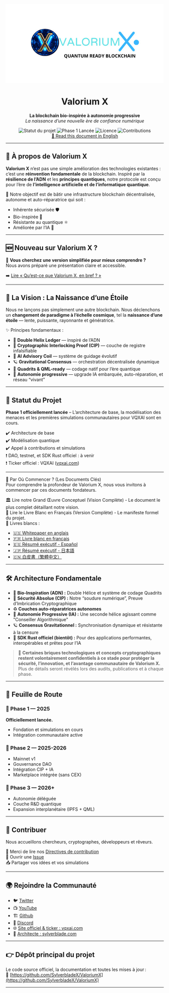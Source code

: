 <p align="center">
  <img src="https://raw.githubusercontent.com/SylverbladeX/ValoriumX/main/pictures/vlrx-logo-min.jpg" alt="Logo Valorium X" width="600"/>
</p>

<h1 align="center">Valorium X</h1>
<p align="center">
  <strong>La blockchain bio-inspirée à autonomie progressive</strong><br />
  <em>La naissance d’une nouvelle ère de confiance numérique</em>
</p>

<p align="center">
  <img src="https://img.shields.io/badge/Status-En%20Développement-blue" alt="Statut du projet">
  <img src="https://img.shields.io/badge/Phase%201-Lancée-brightgreen" alt="Phase 1 Lancée">
  <img src="https://img.shields.io/badge/License-MIT-green" alt="Licence">
  <img src="https://img.shields.io/badge/Contributions-Bienvenue-brightgreen" alt="Contributions">
  <br>
  <a href="https://github.com/SylverbladeX/ValoriumX/blob/main/README.md">📘 Read this document in English</a>
</p>

---

## 🧬 À propos de Valorium X

**Valorium X** n’est pas une simple amélioration des technologies existantes : c’est une **réinvention fondamentale** de la blockchain. Inspiré par la **résilience de l’ADN** et les **principes quantiques**, notre protocole est conçu pour l’ère de **l’intelligence artificielle et de l’informatique quantique**.

🎯 Notre objectif est de bâtir une infrastructure blockchain décentralisée, autonome et auto-réparatrice qui soit :
- Inhérente sécurisée 🛡️  
- Bio-inspirée 🌱  
- Résistante au quantique ⚛️  
- Améliorée par l’IA 🤖

---

## 🆕 Nouveau sur Valorium X ?

📘 **Vous cherchez une version simplifiée pour mieux comprendre ?**  
Nous avons préparé une présentation claire et accessible.

➡️ [Lire « Qu’est-ce que Valorium X, en bref ? »](newbie-fr.md)

---

## 🌟 La Vision : La Naissance d’une Étoile

Nous ne lançons pas simplement une autre blockchain. Nous déclenchons un **changement de paradigme à l’échelle cosmique**, tel la **naissance d’une étoile** — lente, puissante, rayonnante et génératrice.

✨ Principes fondamentaux :
- 🧬 **Double Helix Ledger** — inspiré de l’ADN  
- 🔐 **Cryptographic Interlocking Proof (CIP)** — couche de registre infalsifiable  
- 🧠 **AI Advisory Coil** — système de guidage évolutif  
- 🪐 **Gravitational Consensus** — orchestration décentralisée dynamique
- 🧬 **Quadrits & QML-ready** — codage natif pour l’ère quantique
- 🦾 **Autonomie progressive** — upgrade IA embarquée, auto-réparation, et réseau “vivant”

---

## 🚀 Statut du Projet

**Phase 1 officiellement lancée** – L’architecture de base, la modélisation des menaces et les premières simulations communautaires pour VQXAI sont en cours.

✔️ Architecture de base  
✔️ Modélisation quantique  
✔️ Appel à contributions et simulations  
❗ DAO, testnet, et SDK Rust officiel : à venir  
❗ Ticker officiel : VQXAI ([vqxai.com](https://vqxai.com))

---

🚀 Par Où Commencer ? (Les Documents Clés)  
Pour comprendre la profondeur de Valorium X, nous vous invitons à commencer par ces documents fondateurs.

🏛️ Lire notre Grand Œuvre Conceptuel (Vision Complète) - Le document le plus complet détaillant notre vision.  
📖 Lire le Livre Blanc en Français (Version Complète) - Le manifeste formel du projet.  
📄 Livres blancs :  
- [🇺🇸 Whitepaper en anglais](https://github.com/SylverbladeX/ValoriumX/blob/main/whitepapers/whitepaper.md)  
- [🇫🇷 Livre blanc en français](https://github.com/SylverbladeX/ValoriumX/blob/main/whitepapers/whitepaper-fr.md)  
- [🇪🇸 Résumé exécutif - Español](https://github.com/SylverbladeX/ValoriumX/blob/main/whitepapers/whitepaper-es.md)  
- [🇯🇵 Résumé exécutif - 日本語](https://github.com/SylverbladeX/ValoriumX/blob/main/whitepapers/whitepaper-Ja.md)  
- [🇨🇳 白皮書（繁體中文）](https://github.com/SylverbladeX/ValoriumX/blob/main/whitepapers/whitepaper-ch.md)

---

## 🛠️ Architecture Fondamentale

- 🧬 **Bio-Inspiration (ADN) :** Double Hélice et système de codage Quadrits  
- 🔐 **Sécurité Absolue (CIP) :** Notre “soudure numérique”, Preuve d’Imbrication Cryptographique  
- ♻️ **Couches auto-réparatrices autonomes**  
- 🧠 **Autonomie Progressive (IA) :** Une seconde hélice agissant comme "Conseiller Algorithmique"  
- 🪐 **Consensus Gravitationnel :** Synchronisation dynamique et résistante à la censure  
- 🚀 **SDK Rust officiel (bientôt) :** Pour des applications performantes, interopérables et prêtes pour l’IA

> 🧬 **Certaines briques technologiques et concepts cryptographiques restent volontairement confidentiels à ce stade pour protéger la sécurité, l’innovation, et l’avantage communautaire de Valorium X.**  
> Plus de détails seront révélés lors des audits, publications et à chaque phase.

---

## 📅 Feuille de Route

### 📍 Phase 1 — 2025  
**Officiellement lancée.**  
- Fondation et simulations en cours  
- Intégration communautaire active

### 🚀 Phase 2 — 2025-2026  
- Mainnet v1  
- Gouvernance DAO  
- Intégration CIP + IA  
- Marketplace intégrée (sans CEX)

### 🧠 Phase 3 — 2026+  
- Autonomie déléguée  
- Couche R&D quantique  
- Expansion interplanétaire (IPFS + QML)

---

## 🤝 Contribuer

Nous accueillons chercheurs, cryptographes, développeurs et rêveurs.

📝 Merci de lire nos [Directives de contribution](https://github.com/SylverbladeX/ValoriumX/blob/main/CONTRIBUTING.md)  
🐛 Ouvrir une [Issue](https://github.com/SylverbladeX/ValoriumX/issues)  
📤 Partager vos idées et vos simulations

---

## 🌍 Rejoindre la Communauté

- 🐦 [Twitter](https://twitter.com/ValoriumX)  
- 📺 [YouTube](https://youtube.com/ValoriumX)
- 🏗️ [Github](https://github.com/SylverbladeX/ValoriumX)
- 💬 [Discord](https://discord.gg/QVPKBSWs)
- 🌐 [Site officiel & ticker : vqxai.com](https://vqxai.com)
- 👤 [Architecte : sylverblade.com](https://sylverblade.com)

---

## 👉 Dépôt principal du projet

Le code source officiel, la documentation et toutes les mises à jour :  
🔗 [https://github.com/SylverbladeX/ValoriumX](https://github.com/SylverbladeX/ValoriumX)

---